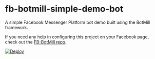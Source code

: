 # fb-botmill-simple-demo-bot
A simple Facebook Messenger Platform bot demo built using the BotMill framework.

If you need any help in configuring this project on your Facebook page, check out the <a href="https://github.com/BotMill/fb-botmill">FB-BotMill repo</a>.

[![Deploy](https://www.herokucdn.com/deploy/button.svg)](https://heroku.com/deploy)
